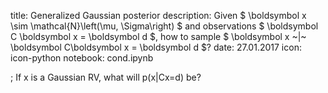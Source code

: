 title: Generalized Gaussian posterior
description: Given $ \boldsymbol x \sim \mathcal{N}\left(\mu, \Sigma\right) $ and observations $ \boldsymbol C \boldsymbol x = \boldsymbol d $, how to sample $ \boldsymbol x ~|~ \boldsymbol C\boldsymbol x = \boldsymbol d $?
date: 27.01.2017
icon: icon-python
notebook: cond.ipynb

; If x is a Gaussian RV, what will p(x|Cx=d) be?
